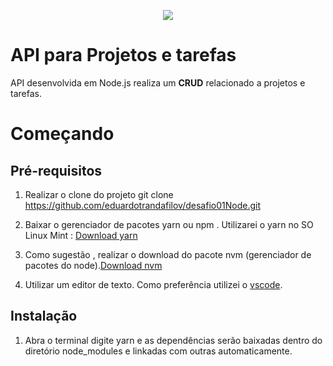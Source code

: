 <p align="center">
  <img src="https://user-images.githubusercontent.com/9969265/64390860-ddc75280-d01c-11e9-8d65-4f3e46a56b59.png">
</p>

# API para Projetos e tarefas 

API desenvolvida em Node.js realiza um **CRUD** relacionado a projetos e tarefas.

# Começando

## Pré-requisitos

1. Realizar o clone do projeto git clone https://github.com/eduardotrandafilov/desafio01Node.git

2. Baixar o gerenciador de pacotes yarn ou npm . Utilizarei o yarn no SO Linux Mint : [Download yarn](https://github.com/yarnpkg/yarn/releases/tag/v1.17.3)

3. Como sugestão , realizar o download do pacote nvm (gerenciador de pacotes do node).[Download nvm](https://github.com/nvm-sh/nvm)

4. Utilizar um editor de texto. Como preferência utilizei o [vscode](https://code.visualstudio.com/download).

## Instalação

1. Abra o terminal digite yarn e as dependências serão baixadas dentro do diretório node_modules e linkadas com outras automaticamente.


